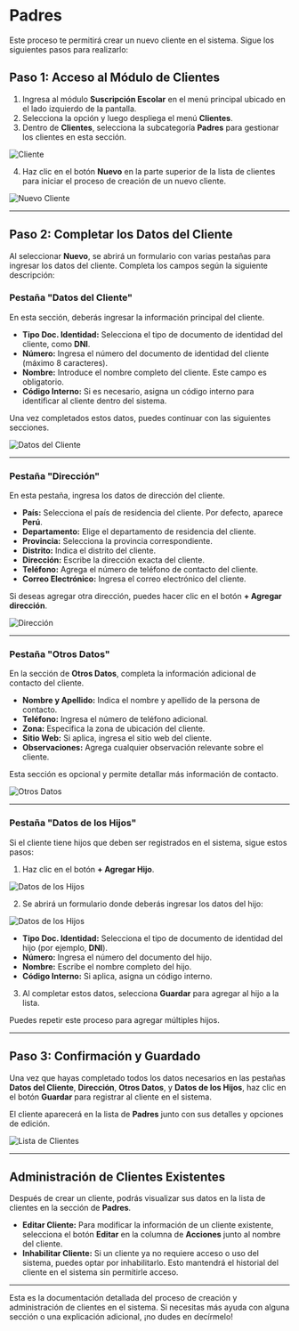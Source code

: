 # Padres

Este proceso te permitirá crear un nuevo cliente en el sistema. Sigue los siguientes pasos para realizarlo:

## Paso 1: Acceso al Módulo de Clientes

1. Ingresa al módulo **Suscripción Escolar** en el menú principal ubicado en el lado izquierdo de la pantalla.
2. Selecciona la opción  y luego despliega el menú **Clientes**.
3. Dentro de **Clientes**, selecciona la subcategoría **Padres** para gestionar los clientes en esta sección.

![Cliente](img/Acceso_Padres.jpg)

4. Haz clic en el botón **Nuevo** en la parte superior de la lista de clientes para iniciar el proceso de creación de un nuevo cliente.

![Nuevo Cliente](img/Padres_Nuevo.jpg)

---

## Paso 2: Completar los Datos del Cliente

Al seleccionar **Nuevo**, se abrirá un formulario con varias pestañas para ingresar los datos del cliente. Completa los campos según la siguiente descripción:

### Pestaña "Datos del Cliente"

En esta sección, deberás ingresar la información principal del cliente.

- **Tipo Doc. Identidad:** Selecciona el tipo de documento de identidad del cliente, como **DNI**.
- **Número:** Ingresa el número del documento de identidad del cliente (máximo 8 caracteres).
- **Nombre:** Introduce el nombre completo del cliente. Este campo es obligatorio.
- **Código Interno:** Si es necesario, asigna un código interno para identificar al cliente dentro del sistema.

Una vez completados estos datos, puedes continuar con las siguientes secciones.

![Datos del Cliente](img/Datos_del_Cliente.jpg)

---

### Pestaña "Dirección"

En esta pestaña, ingresa los datos de dirección del cliente.

- **País:** Selecciona el país de residencia del cliente. Por defecto, aparece **Perú**.
- **Departamento:** Elige el departamento de residencia del cliente.
- **Provincia:** Selecciona la provincia correspondiente.
- **Distrito:** Indica el distrito del cliente.
- **Dirección:** Escribe la dirección exacta del cliente.
- **Teléfono:** Agrega el número de teléfono de contacto del cliente.
- **Correo Electrónico:** Ingresa el correo electrónico del cliente.

Si deseas agregar otra dirección, puedes hacer clic en el botón **+ Agregar dirección**.

![Dirección](img/Direccion_Clientes.jpg)

---

### Pestaña "Otros Datos"

En la sección de **Otros Datos**, completa la información adicional de contacto del cliente.

- **Nombre y Apellido:** Indica el nombre y apellido de la persona de contacto.
- **Teléfono:** Ingresa el número de teléfono adicional.
- **Zona:** Especifica la zona de ubicación del cliente.
- **Sitio Web:** Si aplica, ingresa el sitio web del cliente.
- **Observaciones:** Agrega cualquier observación relevante sobre el cliente.

Esta sección es opcional y permite detallar más información de contacto.

![Otros Datos](img/Otros_Datos_Clientes.jpg)

---

### Pestaña "Datos de los Hijos"

Si el cliente tiene hijos que deben ser registrados en el sistema, sigue estos pasos:

1. Haz clic en el botón **+ Agregar Hijo**.

![Datos de los Hijos](img/Datos_Hijos_.jpg)

2. Se abrirá un formulario donde deberás ingresar los datos del hijo:

![Datos de los Hijos](img/Datos_Hijos_2.jpg)

   - **Tipo Doc. Identidad:** Selecciona el tipo de documento de identidad del hijo (por ejemplo, **DNI**).
   - **Número:** Ingresa el número del documento del hijo.
   - **Nombre:** Escribe el nombre completo del hijo.
   - **Código Interno:** Si aplica, asigna un código interno.

3. Al completar estos datos, selecciona **Guardar** para agregar al hijo a la lista.

Puedes repetir este proceso para agregar múltiples hijos.



---

## Paso 3: Confirmación y Guardado

Una vez que hayas completado todos los datos necesarios en las pestañas **Datos del Cliente**, **Dirección**, **Otros Datos**, y **Datos de los Hijos**, haz clic en el botón **Guardar** para registrar al cliente en el sistema.

El cliente aparecerá en la lista de **Padres** junto con sus detalles y opciones de edición.

![Lista de Clientes](img/Padres_Listado.jpg)

---

## Administración de Clientes Existentes

Después de crear un cliente, podrás visualizar sus datos en la lista de clientes en la sección de **Padres**.

- **Editar Cliente:** Para modificar la información de un cliente existente, selecciona el botón **Editar** en la columna de **Acciones** junto al nombre del cliente.
- **Inhabilitar Cliente:** Si un cliente ya no requiere acceso o uso del sistema, puedes optar por inhabilitarlo. Esto mantendrá el historial del cliente en el sistema sin permitirle acceso.

---

Esta es la documentación detallada del proceso de creación y administración de clientes en el sistema. Si necesitas más ayuda con alguna sección o una explicación adicional, ¡no dudes en decírmelo!
